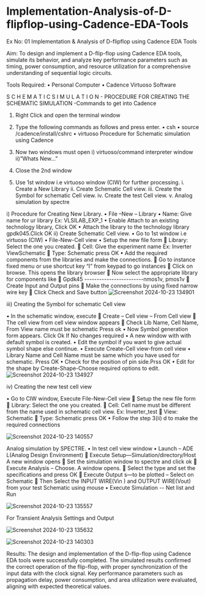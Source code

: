 # Implementation-Analysis-of-D-flipflop-using-Cadence-EDA-Tools
Ex No: 01     Implementation & Analysis of D-flipflop using Cadence EDA Tools   

Aim:
To design and implement a D-flip-flop using Cadence EDA tools, simulate its behavior, and analyze key performance parameters such as timing, power consumption, and resource utilization for a comprehensive understanding of sequential logic circuits.

Tools Required:
•	Personal Computer
•	Cadence Virtuoso Software

S C H E M A T I C S I M U L A T I O N - PROCEDURE FOR CREATING THE SCHEMATIC SIMULATION -Commands to get into Cadence

1.	Right Click and open the terminal window
2.	Type the following commands as follows and press enter.
•	csh
•	source /cadence/install/cshrc
•	virtuoso 
Procedure for Schematic simulation using Cadence

1.	Now two windows must open i) virtuoso/command interpreter window ii)”Whats New…”
2.	Close the 2nd window
3.	Use 1st window i.e virtuoso window (CIW) for further processing.
i.	Create a New Library
ii.	Create Schematic Cell view.
iii.	Create the Symbol for schematic Cell view.
iv.	Create the test Cell view.
v.	Analog simulation by spectre


i)	Procedure for Creating New Library.
•	File –New – Library
•	Name: Give name for ur library Ex: VLSILAB_EXP_1
•	Enable Attach to an existing technology library, Click OK
•	Attach the library to the technology library gpdk045.Click OK
ii)	Create Schematic Cell view.
•	Go to 1st window i.e virtuoso (CIW)
•	File-New-Cell view
•	Setup the new file form
	Library: Select the one you created.
	Cell: Give the experiment name Ex: Inverter ViewSchematic
	Type: Schematic press OK
•	Add the required components from the libraries and make the connections.
	Go to instance fixed menu or use shortcut key “I” from keypad to go instances
	Click on browse. This opens the library browser
	Now select the appropriate library for components like 
	Gpdk45 ------------------------nmos1v, pmos1v
	Create Input and Output pins
	Make the connections by using fixed narrow wire key
	Click Check and Save button
![Screenshot 2024-10-23 134901](https://github.com/user-attachments/assets/85f1a051-94de-4387-a880-141ffeb7a960)




 
iii)	Creating the Symbol for schematic Cell view

•	In the schematic window, execute 
	Create – Cell view – From Cell view
	The cell view from cell view window appears
	Check Lib Name, Cell Name, From View name must be schematic Press ok
•	Now Symbol generation form appears. Click Ok If No changes required
•	A new window with with default symbol is created.
•	Edit the symbol if you want to give actual symbol shape else continue.
•	Execute Create-Cell view-from cell view
•	Library Name and Cell Name must be same which you have used for schematic. Press OK
•	Check for the position of pin side.Prss OK
•	Edit for the shape by Create-Shape-Choose required options to edit.
![Screenshot 2024-10-23 134927](https://github.com/user-attachments/assets/a13baa02-687c-4f0d-8aae-6cdf352681a8)




iv)	Creating the new test cell view

•	Go to CIW window, Execute File-New-Cell view
	Setup the new file form
	Library: Select the one you created.
	Cell: Cell name must be different from the name used in schematic cell view. Ex: Inverter_test
	View: Schematic
	Type: Schematic press OK
•	Follow the step 3(ii) d to make the required connections

![Screenshot 2024-10-23 140557](https://github.com/user-attachments/assets/2827e97d-ab81-4a32-98b3-5befa6c79dfe)



 
Analog simulation by SPECTRE.
•	In test cell view window
•	Launch – ADE L(Analog Design Environment)
	Execute Setup—Simulation/directory/Host A new window opens
	Set the simulation window to spectre and click ok
	Execute Analysis – Choose. A window opens.
	Select the type and set the specifications and press OK
	Execute Output s—to be plotted – Select on Schematic
	Then Select the INPUT WIRE(Vin ) and OUTPUT WIRE(Vout) from your test Schematic using mouse
•	Execute Simulation -- Net list and Run
 
![Screenshot 2024-10-23 135557](https://github.com/user-attachments/assets/e21d7257-1e42-4979-a305-fadf1d5a35d5)



For Transient Analysis Settings and Output
 
 ![Screenshot 2024-10-23 135632](https://github.com/user-attachments/assets/42bfa7a7-56c2-447c-9a25-f3cbd817c0cc)


 ![Screenshot 2024-10-23 140303](https://github.com/user-attachments/assets/aa52415f-0d68-4c23-a5ce-c997563c697f)



Results:
The design and implementation of the D-flip-flop using Cadence EDA tools were successfully completed. The simulated results confirmed the correct operation of the flip-flop, with proper synchronization of the input data with the clock signal. Key performance parameters such as propagation delay, power consumption, and area utilization were evaluated, aligning with expected theoretical values.











